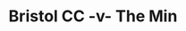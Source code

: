 ---
year: "2016"
serialNumber: "0478" 
game: "Bristol CC"
title: "Bristol CC -v- The Min"
gameLocation: ""
gameDate: ""
result: ""
resultType: ""
type: "game"
---